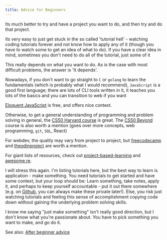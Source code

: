 ```yaml
---
title: Advice for Beginners
---
```


Its much better to try and have a project you want to do, and then try and do that project.

Its very easy to just get stuck in the so called 'tutorial hell' - watching coding tutorials forever and not know how to apply any of it (though you have to watch some to get an idea of what to do). If you have a clear idea in mind, sometimes you don't need to do all of the tutorial, just some of it

This really depends on what you want to do. As is the case with most difficult problems, the answer is 'It depends'.

Nowadays, if you don't want to go straight to `C` or `golang` to learn the fundamentals (which is probably what I would recommend), `JavaScript` is a good first language; there are lots of CLI tools written in it, it teaches you lots of the basics and you can transition to web if you want

[Eloquent JavaScript](https://eloquentjavascript.net/) is free, and offers nice context.

Otherwise, to get a general understanding of programming and problem solving in general, the [CS50 Harvard course](https://www.youtube.com/watch?v=y62zj9ozPOM&list=PLhQjrBD2T3828ZVcVzEIhsHVgjANGZveu) is great. The [CS50 Beyond](https://www.youtube.com/playlist?list=PLhQjrBD2T381Q6R1jRxgXknYO7VuTYPBI) course is also worth a mention (goes over more concepts, web programming, `git`, `SQL`, React)

For webdev, the quality may vary from project to project, but [freecodecamp](https://www.freecodecamp.org/) and [theodinproject](https://www.theodinproject.com/) are worth a mention.

For giant lists of resources, check out [project-based-learning](https://github.com/tuvtran/project-based-learning) and [awesome.re](https://github.com/sindresorhus/awesome#contents).

I will stress this again. I'm listing tutorials here, but the best way to learn is application - make something. You need tutorials to get started and have some context, but your loop should be: Learn something, take notes, apply it, and perhaps to keep yourself accountable - put it out there somewhere (e.g. on [Github](https://github.com/), you can always make these private later!). Else, you risk just watching tutorials and feeling this sense of accomplishment copying code down without gaining the underlying problem solving skills.

I know me saying "just make something" isn't really good direction, but I don't know what you're passionate about. You have to pick something you want to make, and go do it.

See also: [After beginner advice](./../beginner_plus/)
